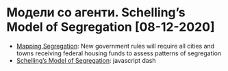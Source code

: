 # Модели со агенти. Schelling’s Model of Segregation [08-12-2020]
- [Mapping Segregation](https://www.nytimes.com/interactive/2015/07/08/us/census-race-map.html): New government rules will require all cities and towns receiving federal housing funds to assess patterns of segregation
- [Schelling’s Model of Segregation](https://jkglasbrenner.github.io/schelling-model-js/): javascript dash 
